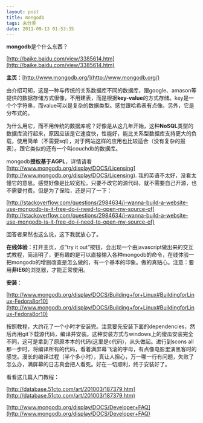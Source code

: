 ```yaml
---
layout: post
title: mongodb
tags: 未分类
date: 2011-09-13 01:53:35
---
```


**mongodb**是个什么东西？

[http://baike.baidu.com/view/3385614.htm](http://baike.baidu.com/view/3385614.htm)

**主页**：[http://www.mongodb.org/](http://www.mongodb.org/)

由介绍可知，这是一种与传统的关系数据库不同的数据库，跟google、amason等提供的数据存储方式很像，不用建表，而是根据**key-value**的方式存储。key是一个个字符串，而value可以是复杂的数据类型。感觉跟哈希表有点像。另外，它是分布式的。<span id="more-103"></span>

为什么用它，而不用传统的数据库呢？好像是从这几年开始，这种**NoSQL**类型的数据库流行起来，原因应该是它速度快，性能好，能比关系型数据库支持更大的负载，使用简单（不需要sql），对于网站这样的应用也比较适合（没有复杂的报表）。跟它类似的还有一个叫couchdb的数据库。

mongodb**授权基于AGPL**，详情请看[http://www.mongodb.org/display/DOCS/Licensing](http://www.mongodb.org/display/DOCS/Licensing). 我的英语不太好，没看太懂它的意思。感觉好像是比较宽松，只要不改它的源代码，就不需要自己开源，也不需要付费。但是为了保险，还是问了一下：

[http://stackoverflow.com/questions/2984634/i-wanna-build-a-website-use-mongodb-is-it-free-do-i-need-to-open-my-source-of](http://stackoverflow.com/questions/2984634/i-wanna-build-a-website-use-mongodb-is-it-free-do-i-need-to-open-my-source-of)

回答者果然也这么说，这下我就放心了。

**在线体验**：打开主页，点&#8221;try it out&#8221;按钮，会出现一个由javascript做出来的交互式教程，简洁明了，更有趣的是可以直接输入各种mongodb的命令，在线体验一把mongodb的增删改查是怎么做的，有一个基本的印象。做的真贴心。注意：要用**非IE6**的浏览器，才能正常使用。

**安装**：

[http://www.mongodb.org/display/DOCS/Building+for+Linux#BuildingforLinux-Fedora8or10](http://www.mongodb.org/display/DOCS/Building+for+Linux#BuildingforLinux-Fedora8or10)

按照教程，大约花了一个小时才安装完。注意要先安装下面的dependencies，然后再用git下载源代码，编译并安装。这种安装方式与windows上的傻瓜安装完全不同，这可是拿到了原原本本的代码(这里是c代码)，从头做起。进行到scons all那一步时，将编译所有的代码，看着满屏幕飞滚的字母，有点像电影里演黑客时的感觉。漫长的编译过程（半个多小时），真让人担心，万一哪一行有问题，失败了怎么办，满屏幕的日志真会把人看死。好在一切顺利，终于安装好了。

看看这几篇入门教程：

[http://database.51cto.com/art/201003/187379.htm](http://database.51cto.com/art/201003/187379.htm)

[http://www.mongodb.org/display/DOCS/Developer+FAQ](http://www.mongodb.org/display/DOCS/Developer+FAQ)

